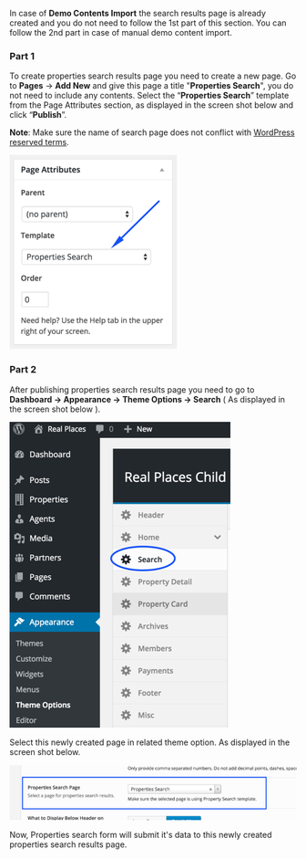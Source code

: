 In case of **Demo Contents Import** the search results page is already created and you do not need to follow the 1st part of this section. You can follow the 2nd part in case of manual demo content import.

### Part 1

To create properties search results page you need to create a new page. Go to **Pages** &rarr; **Add New** and give this page a title &quot;**Properties Search**&quot;, you do not need to include any contents. Select the “**Properties Search**” template from the Page Attributes section, as displayed in the screen shot below and click “**Publish**”.

**Note**: Make sure the name of search page does not conflict with
<a target="_blank" href="https://codex.wordpress.org/Reserved_Terms">WordPress reserved terms</a>.

![Real Places Theme](images/search/1.png)

### Part 2

After publishing properties search results page you need to go to **Dashboard &rarr; Appearance &rarr; Theme Options &rarr; Search** ( As displayed in the screen shot below ).

![Real Places Theme](images/search/2.png)

Select this newly created page in related theme option. As displayed in the screen shot below.

![Real Places Theme](images/search/3.png)

Now, Properties search form will submit it's data to this newly created properties search results page.
